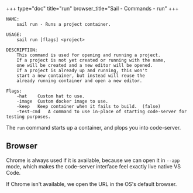 +++
type="doc"
title="run"
browser_title="Sail - Commands - run"
+++

```
NAME:
	sail run - Runs a project container.

USAGE:
	sail run [flags] <project>

DESCRIPTION:
	This command is used for opening and running a project.
	If a project is not yet created or running with the name,
	one will be created and a new editor will be opened.
	If a project is already up and running, this won't
	start a new container, but instead will reuse the
	already running container and open a new editor.

Flags:
	-hat	Custom hat to use.
	-image	Custom docker image to use.
	-keep	Keep container when it fails to build.	(false)
	-test-cmd	A command to use in-place of starting code-server for testing purposes.
```

The `run` command starts up a container, and plops you into code-server.

## Browser

Chrome is always used if it is available, because we can open it in `--app` mode,
which makes the code-server interface feel exactly live native VS Code.

If Chrome isn't available, we open the URL in the OS's default browser.